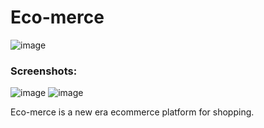 # Eco-merce
![image](https://github.com/user-attachments/assets/0624aa1f-033a-43b7-9ce0-94e3f27b3e00)

### Screenshots:

![image](https://github.com/user-attachments/assets/f34d1faa-5dd7-4f6f-bab5-8df462d4f602)
![image](https://github.com/user-attachments/assets/e845b206-c46d-4fa1-8944-34c2556bf3de)



Eco-merce is a new era ecommerce platform for shopping.

